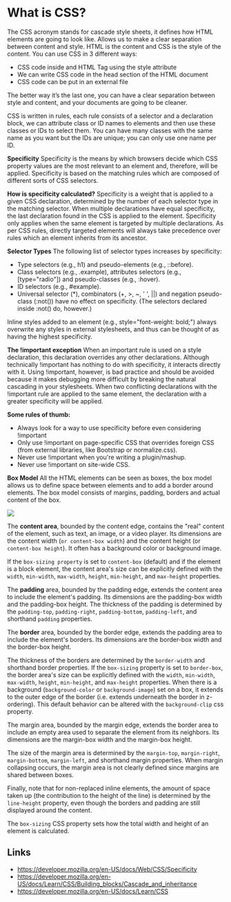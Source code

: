 # What is CSS?
The CSS acronym stands for cascade style sheets, it defines how HTML elements are going to look like. Allows us to make a clear separation between content and style. HTML is the content and CSS is the style of the content. You can use CSS in 3 different ways:

- CSS code inside and HTML Tag using the style attribute
- We can write CSS code in the head section of the HTML document 
- CSS code can be put in an external file

The better way it’s the last one, you can have a clear separation between style and content, and your documents are going to be cleaner.

CSS is written in rules, each rule consists of a selector and a declaration block, we can attribute class or ID names to elements and then use these classes or IDs to select them. You can have many classes with the same name as you want but the IDs are unique; you can only use one name per ID.

**Specificity**
Specificity is the means by which browsers decide which CSS property values are the most relevant to an element and, therefore, will be applied. Specificity is based on the matching rules which are composed of different sorts of CSS selectors.

**How is specificity calculated?**
Specificity is a weight that is applied to a given CSS declaration, determined by the number of each selector type in the matching selector. When multiple declarations have equal specificity, the last declaration found in the CSS is applied to the element. Specificity only applies when the same element is targeted by multiple declarations. As per CSS rules, directly targeted elements will always take precedence over rules which an element inherits from its ancestor.

**Selector Types**
The following list of selector types increases by specificity:

- Type selectors (e.g., h1) and pseudo-elements (e.g., ::before).
- Class selectors (e.g., .example), attributes selectors (e.g., [type="radio"]) and pseudo-classes (e.g., :hover).
- ID selectors (e.g., #example).
- Universal selector (*), combinators (+, >, ~, ' ', ||) and negation pseudo-class (:not()) have no effect on specificity. (The selectors declared inside :not() do, however.)


Inline styles added to an element (e.g., style="font-weight: bold;") always overwrite any styles in external stylesheets, and thus can be thought of as having the highest specificity.

**The !important exception**
When an important rule is used on a style declaration, this declaration overrides any other declarations. Although technically !important has nothing to do with specificity, it interacts directly with it. Using !important, however, is bad practice and should be avoided because it makes debugging more difficult by breaking the natural cascading in your stylesheets. When two conflicting declarations with the !important rule are applied to the same element, the declaration with a greater specificity will be applied.

**Some rules of thumb:**
- Always look for a way to use specificity before even considering !important
- Only use !important on page-specific CSS that overrides foreign CSS (from external libraries, like Bootstrap or normalize.css).
- Never use !important when you're writing a plugin/mashup.
- Never use !important on site-wide CSS.

**Box Model**
All the HTML elements can be seen as boxes, the box model allows us to define space between elements and to add a border around elements. The box model consists of margins, padding, borders and actual content of the box.

![](https://media.gcflearnfree.org/content/5ef2084faaf0ac46dc9c10be_06_23_2020/box_model.png)

The **content area**, bounded by the content edge, contains the "real" content of the element, such as text, an image, or a video player. Its dimensions are the content width (```or content-box width```) and the content height (or ```content-box height```). It often has a background color or background image.

If the ```box-sizing property``` is set to ```content-box``` (default) and if the element is a block element, the content area's size can be explicitly defined with the ```width```, ```min-width```, ```max-width```, ```height```, ```min-height```, and ```max-height``` properties.

The **padding** area, bounded by the padding edge, extends the content area to include the element's padding. Its dimensions are the padding-box width and the padding-box height.
The thickness of the padding is determined by the ```padding-top```, ```padding-right```, ```padding-bottom```, ```padding-left```, and shorthand ```padding``` properties.

The **border** area, bounded by the border edge, extends the padding area to include the element's borders. Its dimensions are the border-box width and the border-box height.

The thickness of the borders are determined by the ```border-width``` and shorthand border properties. If the ```box-sizing``` property is set to ```border-box```, the border area's size can be explicitly defined with the ```width```, ```min-width```, ```max-width```, ```height```, ```min-height```, and ```max-height``` properties. When there is a background (```background-color``` or ```background-image```) set on a box, it extends to the outer edge of the border (i.e. extends underneath the border in z-ordering). This default behavior can be altered with the ```background-clip``` css property.

The margin area, bounded by the margin edge, extends the border area to include an empty area used to separate the element from its neighbors. Its dimensions are the margin-box width and the margin-box height.

The size of the margin area is determined by the ```margin-top```, ```margin-right```, ```margin-bottom```, ```margin-left```, and shorthand margin properties. When margin collapsing occurs, the margin area is not clearly defined since margins are shared between boxes.

Finally, note that for non-replaced inline elements, the amount of space taken up (the contribution to the height of the line) is determined by the ```line-height``` property, even though the borders and padding are still displayed around the content.

The ```box-sizing``` CSS property sets how the total width and height of an element is calculated.

## Links

- https://developer.mozilla.org/en-US/docs/Web/CSS/Specificity
- https://developer.mozilla.org/en-US/docs/Learn/CSS/Building_blocks/Cascade_and_inheritance
- https://developer.mozilla.org/en-US/docs/Learn/CSS

 